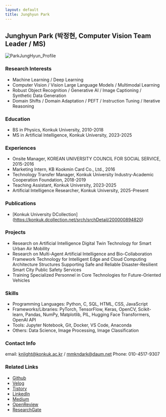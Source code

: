 ```yaml
---
layout: default
title: Junghyun Park
---
```


## Junghyun Park (박정현, Computer Vision Team Leader / MS)
![ParkJungHyun_Profile](../assets/img/profile/profile_JunghyunPark.jpeg)

### Research Interests
- Machine Learning / Deep Learning
- Computer Vision / Vision Large Language Models / Multimodal Learning
- Robust Object Recognition / Generative AI / Image Captioning / Synthetic Data Generation
- Domain Shifts / Domain Adaptation / PEFT / Instruction Tuning / Iterative Reasoning

### Education
- BS in Physics, Konkuk University, 2010-2018
- MS in Artificial Intelligence, Konkuk University, 2023-2025

### Experiences
- Onsite Manager, KOREAN UNIVERSITY COUNCIL FOR SOCIAL SERVICE, 2015-2016
- Marketing Intern, KB Kookmin Card Co., Ltd., 2016
- Technology Transfer Manager, Konkuk University Industry-Academic Cooperation Foundation, 2018-2019
- Teaching Assistant, Konkuk University, 2023-2025
- Artificial Intelligence Researcher, Konkuk University, 2025-Present

### Publications
- [Konkuk University DCollection] (https://konkuk.dcollection.net/srch/srchDetail/200000894820)

### Projects
- Research on Artificial Intelligence Digital Twin Technology for Smart Urban Air Mobility
- Research on Multi-Agent Artificial Intelligence and Bio-Collaboration Framework Technology for Intelligent Edge and Cloud Computing Architecture Structures Supporting Safe and Reliable Disaster-Resilient Smart City Public Safety Services
- Training Specialized Personnel in Core Technologies for Future-Oriented Vehicles

### Skills
- Programming Languages: Python, C, SQL, HTML, CSS, JavaScript
- Frameworks/Libraries: PyTorch, TensorFlow, Keras, OpenCV, Scikit-learn, Pandas, NumPy, Matplotlib, PIL, Hugging Face Transformers, OpenAI API
- Tools: Jupyter Notebook, Git, Docker, VS Code, Anaconda
- Others: Data Science, Image Processing, Image Classification
 
### Contact Info
email: knlight@konkuk.ac.kr / mmkndark@daum.net
Phone: 010-4517-9307
 
### Related Links
- [Github](https://github.com/PJH33)
- [Velog](https://velog.io/@knlight/posts)
- [Tistory](https://aivisionpark.tistory.com)
- [LinkedIn](https://www.linkedin.com/in/jung-hyun-park-39b5982b8/)
- [Medium](https://medium.com/@qkrwjdgus328)
- [OpenReview](https://openreview.net/profile?id=%7EJunghyun_Park5)
- [ResearchGate](https://www.researchgate.net/profile/Junghyun-Park-26?ev=hdr_xprf)